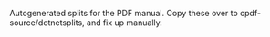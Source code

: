 Autogenerated splits for the PDF manual. Copy these over to
cpdf-source/dotnetsplits, and fix up manually.
